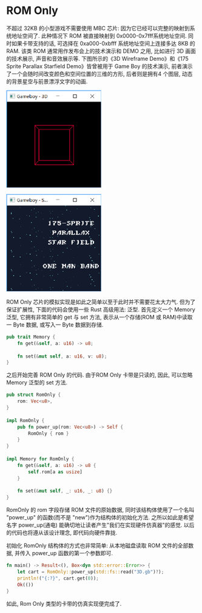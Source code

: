 # ROM Only

不超过 32KB 的小型游戏不需要使用 MBC 芯片: 因为它已经可以完整的映射到系统地址空间了. 此种情况下 ROM 被直接映射到 0x0000-0x7fff系统地址空间. 同时如果卡带支持的话, 可选择在 0xa000-0xbfff 系统地址空间上连接多达 8KB 的 RAM. 该类 ROM 通常用作发布会上的技术演示和 DEMO 之用, 比如进行 3D 画面的技术展示, 声音和音效展示等. 下图所示的《3D Wireframe Demo》和《175 Sprite Parallax Starfield Demo》皆曾被用于 Game Boy 的技术演示, 前者演示了一个会随时间改变颜色和空间位置的三维的方形, 后者则是拥有4 个图层, 动态的背景星空与前景漂浮文字的动画.

![img](/img/gameboy/cartridge/rom_only/3d_wireframe_demo.png)

![img](/img/gameboy/cartridge/rom_only/175_sprite_parallax_starfield_demo.png)

ROM Only 芯片的模拟实现是如此之简单以至于此时并不需要花太大力气. 但为了保证扩展性, 下面的代码会使用一些 Rust 高级用法: 泛型. 首先定义一个 Memory 泛型, 它拥有非常简单的 get 与 set 方法, 表示从一个存储(ROM 或 RAM)中读取一 Byte 数据, 或写入一 Byte 数据到存储.

```rs
pub trait Memory {
    fn get(&self, a: u16) -> u8;

    fn set(&mut self, a: u16, v: u8);
}
```

之后开始完善 ROM Only 的代码. 由于ROM Only 卡带是只读的, 因此, 可以忽略 Memory 泛型的 set 方法.

```rs
pub struct RomOnly {
    rom: Vec<u8>,
}

impl RomOnly {
    pub fn power_up(rom: Vec<u8>) -> Self {
        RomOnly { rom }
    }
}

impl Memory for RomOnly {
    fn get(&self, a: u16) -> u8 {
        self.rom[a as usize]
    }

    fn set(&mut self, _: u16, _: u8) {}
}
```

RomOnly 的 rom 字段存储 ROM 文件的原始数据, 同时该结构体使用了一个名叫 "power_up" 的函数(而不是 "new")作为结构体的初始化方法. 之所以如此是希望名字 power_up(通电) 能确切地让读者产生"我们在实现硬件仿真器"的感觉. 以后的代码也将遵从该设计理念, 即代码向硬件靠拢.

初始化 RomOnly 结构体的方式也非常简单: 从本地磁盘读取 ROM 文件的全部数据, 并传入 power_up 函数的第一个参数即可.

```rs
fn main() -> Result<(), Box<dyn std::error::Error>> {
    let cart = RomOnly::power_up(std::fs::read("3D.gb")?);
    println!("{:?}", cart.get(0));
    Ok(())
}
```

如此, Rom Only 类型的卡带的仿真实现便完成了.
